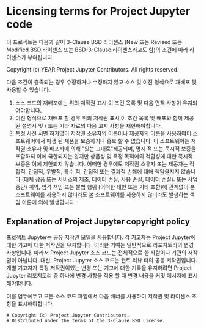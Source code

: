 # Licensing terms for Project Jupyter code
이 프로젝트는 다음과 같이 3-Clause BSD 라이센스 (New 또는 Revised 또는 Modified BSD 라이센스 또는 BSD-3-Clause 라이센스라고도 함)의 조건에 따라 라이센스가 부여됩니다.

Copyright (c) YEAR Project Jupyter Contributors.
All rights reserved.

다음 조건이 충족되는 경우 수정하거나 수정하지 않고 소스 및 이진 형식으로 재배포 및 사용할 수 있습니다.

1. 소스 코드의 재배포에는 위의 저작권 표시,이 조건 목록 및 다음 면책 사항이 유지되어야합니다.
2. 이진 형식으로 재배포 할 경우 위의 저작권 표시,이 조건 목록 및 배포와 함께 제공된 설명서 및 / 또는 기타 자료의 다음 고지 사항을 재현해야합니다.
3. 특정 사전 서면 허가없이 저작권 소유자의 이름이나 제공자의 이름을 사용하여이 소프트웨어에서 파생 된 제품을 보증하거나 홍보 할 수 없습니다.
이 소프트웨어는 저작권 소유자 및 배포자에 의해 "있는 그대로"제공되며, 명시 적 또는 묵시적 보증을 포함하되 이에 국한되지는 않지만 상품성 및 특정 목적에의 적합성에 대한 묵시적 보증은 이에 제한되지 않습니다. 어떠한 경우에도 저작권 소유자 또는 제공자는 직접적, 간접적, 우발적, 특수 적, 간접적 또는 결과적 손해에 대해 책임을지지 않습니다 (대체 상품 또는 서비스의 제조, 데이터 손실, 사용 손실, 데이터 손실). 또는 사업 중단) 계약, 엄격 책임 또는 불법 행위 (어떠한 태만 또는 기타 포함)에 관계없이 본 소프트웨어를 사용하지 않더라도 본 소프트웨어를 사용하지 않더라도 발생하는 책임 이론에 의해 발생합니다.

## Explanation of Project Jupyter copyright policy

프로젝트 Jupyter는 공유 저작권 모델을 사용합니다. 각 기고자는 Project Jupyter에 대한 기고에 대한 저작권을 유지합니다. 이러한 기여는 일반적으로 리포지토리의 변경 사항입니다. 따라서 Project Jupyter 소스 코드는 전체적으로 한 사람이나 기관의 저작권이 아닙니다. 대신, Project Jupyter 소스 코드는 컨트 리뷰 터의 공동 저작권입니다. 개별 기고자가 특정 저작권이있는 변경 또는 기고에 대한 기록을 유지하려면 Project Jupyter 리포지토리 중 하나에 변경 사항을 적용 할 때 변경 내용을 커밋 메시지에 표시해야합니다.


이를 염두에두고 모든 소스 코드 파일에서 다음 배너를 사용하여 저작권 및 라이센스 조항을 표시해야합니다.

    # Copyright (c) Project Jupyter Contributors.
    # Distributed under the terms of the 3-Clause BSD License.